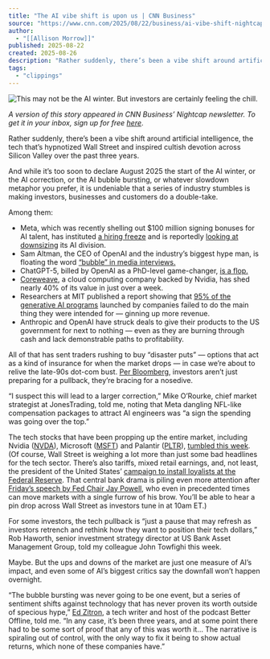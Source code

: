 ```yaml
---
title: "The AI vibe shift is upon us | CNN Business"
source: "https://www.cnn.com/2025/08/22/business/ai-vibe-shift-nightcap"
author:
  - "[[Allison Morrow]]"
published: 2025-08-22
created: 2025-08-26
description: "Rather suddenly, there’s been a vibe shift around artificial intelligence, the tech that’s hypnotized Wall Street and inspired cultish devotion across Silicon Valley over the past three years."
tags:
  - "clippings"
---
```

![This may not be the AI winter. But investors are certainly feeling the chill.](https://media.cnn.com/api/v1/images/stellar/prod/gettyimages-1321051362-20250821195012447.jpg?c=original&q=w_680)

*A version of this story appeared in CNN Business’ Nightcap newsletter. To get it in your inbox, sign up for free* [*here*](https://www.cnn.com/newsletters/nightcap?source=nl-acq_article).

Rather suddenly, there’s been a vibe shift around artificial intelligence, the tech that’s hypnotized Wall Street and inspired cultish devotion across Silicon Valley over the past three years.

And while it’s too soon to declare August 2025 the start of the AI winter, or the AI correction, or the AI bubble bursting, or whatever slowdown metaphor you prefer, it is undeniable that a series of industry stumbles is making investors, businesses and customers do a double-take.

Among them:

- Meta, which was recently shelling out $100 million signing bonuses for AI talent, has instituted [a hiring freeze](https://www.wsj.com/tech/ai/meta-ai-hiring-freeze-fda6b3c4) and is reportedly [looking at downsizing](https://www.nytimes.com/2025/08/19/technology/mark-zuckerberg-meta-ai.html) its AI division.
- Sam Altman, the CEO of OpenAI and the industry’s biggest hype man, is floating the word [“bubble” in media interviews.](https://www.theverge.com/ai-artificial-intelligence/759965/sam-altman-openai-ai-bubble-interview)
- ChatGPT-5, billed by OpenAI as a PhD-level game-changer, [is a flop.](https://www.cnn.com/2025/08/14/business/chatgpt-rollout-problems)
- [Coreweave](https://www.cnn.com/2025/04/01/business/ai-bubble-markets-tariffs-nightcap), a cloud computing company backed by Nvidia, has shed nearly 40% of its value in just over a week.
- Researchers at MIT published a report showing that [95% of the generative AI programs](https://fortune.com/2025/08/18/mit-report-95-percent-generative-ai-pilots-at-companies-failing-cfo/) launched by companies failed to do the main thing they were intended for — ginning up more revenue.
- Anthropic and OpenAI have struck deals to give their products to the US government for next to nothing — even as they are burning through cash and lack demonstrable paths to profitability.

All of that has sent traders rushing to buy “disaster puts” — options that act as a kind of insurance for when the market drops — in case we’re about to relive the late-90s dot-com bust. [Per Bloomberg](https://www.bloomberg.com/news/articles/2025-08-19/options-traders-brace-for-big-tech-selloff-with-disaster-puts), investors aren’t just preparing for a pullback, they’re bracing for a nosedive.

“I suspect this will lead to a larger correction,” Mike O’Rourke, chief market strategist at JonesTrading, told me, noting that Meta dangling NFL-like compensation packages to attract AI engineers was “a sign the spending was going over the top.”

The tech stocks that have been propping up the entire market, including Nvidia ([NVDA](https://www.cnn.com/markets/stocks/NVDA)), Microsoft ([MSFT](https://www.cnn.com/markets/stocks/msft)) and Palantir ([PLTR](https://www.cnn.com/markets/stocks/PLTR)), [tumbled this week](https://www.cnn.com/2025/08/20/business/us-stock-market-tech-ai-selloff). (Of course, Wall Street is weighing a lot more than just some bad headlines for the tech sector. There’s also tariffs, mixed retail earnings, and, not least, the president of the United States’ [campaign to install loyalists at the Federal Reserve](https://www.cnn.com/2025/08/21/economy/fed-powell-jackson-hole). That central bank drama is piling even more attention after [Friday’s speech by Fed Chair Jay Powell](https://www.cnn.com/2025/08/21/economy/fed-powell-jackson-hole), who even in precedented times can move markets with a single furrow of his brow. You’ll be able to hear a pin drop across Wall Street as investors tune in at 10am ET.)

For some investors, the tech pullback is “just a pause that may refresh as investors retrench and rethink how they want to position their tech dollars,” Rob Haworth, senior investment strategy director at US Bank Asset Management Group, told my colleague John Towfighi this week.

Maybe. But the ups and downs of the market are just one measure of AI’s impact, and even some of AI’s biggest critics say the downfall won’t happen overnight.

“The bubble bursting was never going to be one event, but a series of sentiment shifts against technology that has never proven its worth outside of specious hype,” [Ed Zitron](https://www.wheresyoured.at/ai-is-a-money-trap/), a tech writer and host of the podcast Better Offline, told me. “In any case, it’s been three years, and at some point there had to be some sort of proof that any of this was worth it… The narrative is spiraling out of control, with the only way to fix it being to show actual returns, which none of these companies have.”